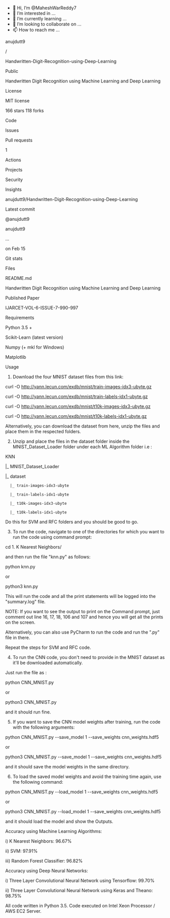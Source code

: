 - 👋 Hi, I’m @MaheshWarReddy7
- 👀 I’m interested in ...
- 🌱 I’m currently learning ...
- 💞️ I’m looking to collaborate on ...
- 📫 How to reach me ...

<!---
MaheshWarReddy7/MaheshWarReddy7 is a ✨ special ✨ repository because its `README.md` (this file) appears on your GitHub profile.
You can click the Preview link to take a look at your changes.
--->
anujdutt9

/

Handwritten-Digit-Recognition-using-Deep-Learning

Public

Handwritten Digit Recognition using Machine Learning and Deep Learning

License

 MIT license

 166 stars  118 forks

Code

Issues

Pull requests

1

Actions

Projects

Security

Insights

anujdutt9/Handwritten-Digit-Recognition-using-Deep-Learning

Latest commit

@anujdutt9

anujdutt9

…

on Feb 15

Git stats

Files

README.md

Handwritten Digit Recognition using Machine Learning and Deep Learning

Published Paper

IJARCET-VOL-6-ISSUE-7-990-997

Requirements

Python 3.5 +

Scikit-Learn (latest version)

Numpy (+ mkl for Windows)

Matplotlib

Usage

1. Download the four MNIST dataset files from this link:

curl -O http://yann.lecun.com/exdb/mnist/train-images-idx3-ubyte.gz

curl -O http://yann.lecun.com/exdb/mnist/train-labels-idx1-ubyte.gz

curl -O http://yann.lecun.com/exdb/mnist/t10k-images-idx3-ubyte.gz

curl -O http://yann.lecun.com/exdb/mnist/t10k-labels-idx1-ubyte.gz

Alternatively, you can download the dataset from here, unzip the files and place them in the respected folders.

2. Unzip and place the files in the dataset folder inside the MNIST_Dataset_Loader folder under each ML Algorithm folder i.e :

KNN

|_ MNIST_Dataset_Loader

   |_ dataset

      |_ train-images-idx3-ubyte

      |_ train-labels-idx1-ubyte

      |_ t10k-images-idx3-ubyte

      |_ t10k-labels-idx1-ubyte

Do this for SVM and RFC folders and you should be good to go.

3. To run the code, navigate to one of the directories for which you want to run the code using command prompt:

cd 1. K Nearest Neighbors/

and then run the file "knn.py" as follows:

python knn.py

or

python3 knn.py

This will run the code and all the print statements will be logged into the "summary.log" file.

NOTE: If you want to see the output to print on the Command prompt, just comment out line 16, 17, 18, 106 and 107 and hence you will get all the prints on the screen.

Alternatively, you can also use PyCharm to run the code and run the ".py" file in there.

Repeat the steps for SVM and RFC code.

4. To run the CNN code, you don't need to provide in the MNIST dataset as it'll be downloaded automatically.

Just run the file as :

python CNN_MNIST.py

or

python3 CNN_MNIST.py

and it should run fine.

5. If you want to save the CNN model weights after training, run the code with the following arguments:

python CNN_MNIST.py --save_model 1 --save_weights cnn_weights.hdf5

or

python3 CNN_MNIST.py --save_model 1 --save_weights cnn_weights.hdf5

and it should save the model weights in the same directory.

6. To load the saved model weights and avoid the training time again, use the following command:

python CNN_MNIST.py --load_model 1 --save_weights cnn_weights.hdf5

or

python3 CNN_MNIST.py --load_model 1 --save_weights cnn_weights.hdf5

and it should load the model and show the Outputs.

Accuracy using Machine Learning Algorithms:

i) K Nearest Neighbors: 96.67%

ii) SVM: 97.91%

iii) Random Forest Classifier: 96.82%

Accuracy using Deep Neural Networks:

i) Three Layer Convolutional Neural Network using Tensorflow: 99.70%

ii) Three Layer Convolutional Neural Network using Keras and Theano: 98.75%

All code written in Python 3.5. Code executed on Intel Xeon Processor / AWS EC2 Server.
